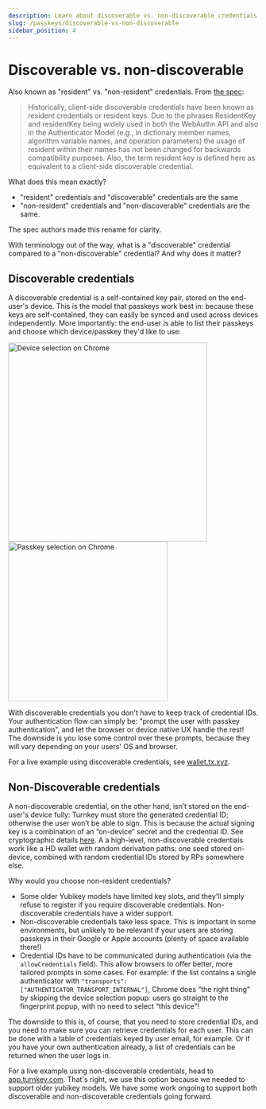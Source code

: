 ```yaml
---
description: Learn about discoverable vs. non-discoverable credentials and how they affect UX
slug: /passkeys/discoverable-vs-non-discoverable
sidebar_position: 4
---
```


# Discoverable vs. non-discoverable

Also known as "resident" vs. "non-resident" credentials. From [the spec](https://www.w3.org/TR/webauthn-2/):

> Historically, client-side discoverable credentials have been known as resident credentials or resident keys. Due to the phrases ResidentKey and residentKey being widely used in both the WebAuthn API and also in the Authenticator Model (e.g., in dictionary member names, algorithm variable names, and operation parameters) the usage of resident within their names has not been changed for backwards compatibility purposes. Also, the term resident key is defined here as equivalent to a client-side discoverable credential.

What does this mean exactly?
- "resident" credentials and "discoverable" credentials are the same
- "non-resident" credentials and "non-discoverable" credentials are the same.

The spec authors made this rename for clarity.

With terminology out of the way, what is a "discoverable" credential compared to a "non-discoverable" credential? And why does it matter?

## Discoverable credentials

A discoverable credential is a self-contained key pair, stored on the end-user's device. This is the model that passkeys work best in: because these keys are self-contained, they can easily be synced and used across devices independently. More importantly: the end-user is able to list their passkeys and choose which device/passkey they'd like to use:

<img src="/img/passkeys/discoverable_device_choice.png" alt="Device selection on Chrome" width="400px" />
<img src="/img/passkeys/discoverable_passkey_choice.png" alt="Passkey selection on Chrome" width="321px" style={{marginLeft: '10px'}} />

With discoverable credentials you don't have to keep track of credential IDs. Your authentication flow can simply be: "prompt the user with passkey authentication", and let the browser or device native UX handle the rest! The downside is you lose some control over these prompts, because they will vary depending on your users' OS and browser.

For a live example using discoverable credentials, see [wallet.tx.xyz](https://wallet.tx.xyz/).

## Non-Discoverable credentials

A non-discoverable credential, on the other hand, isn’t stored on the end-user's device fully: Turnkey must store the generated credential ID; otherwise the user won’t be able to sign. This is because the actual signing key is a combination of an “on-device” secret and the credential ID. See cryptographic details [here](https://crypto.stackexchange.com/questions/105942/how-do-non-resident-keys-work-in-webauthn). A a high-level, non-discoverable credentials work like a HD wallet with random derivation paths: one seed stored on-device, combined with random credential IDs stored by RPs somewhere else.

Why would you choose non-resident credentials?
- Some older Yubikey models have limited key slots, and they’ll simply refuse to register if you require discoverable credentials. Non-discoverable credentials have a wider support.
- Non-discoverable credentials take less space. This is important in some environments, but unlikely to be relevant if your users are storing passkeys in their Google or Apple accounts (plenty of space available there!)
- Credential IDs have to be communicated during authentication (via the `allowCredentials` field). This allow browsers to offer better, more tailored prompts in some cases. For example: if the list contains a single authenticator with `"transports": ["AUTHENTICATOR_TRANSPORT_INTERNAL"]`, Chrome does “the right thing” by skipping the device selection popup: users go straight to the fingerprint popup, with no need to select “this device”!

The downside to this is, of course, that you need to store credential IDs, and you need to make sure you can retrieve credentials for each user. This can be done with a table of credentials keyed by user email, for example. Or if you have your own authentication already, a list of credentials can be returned when the user logs in.

For a live example using non-discoverable credentials, head to [app.turnkey.com](https://app.turnkey.com). That's right, we use this option because we needed to support older yubikey models. We have some work ongoing to support both discoverable and non-discoverable credentials going forward.
